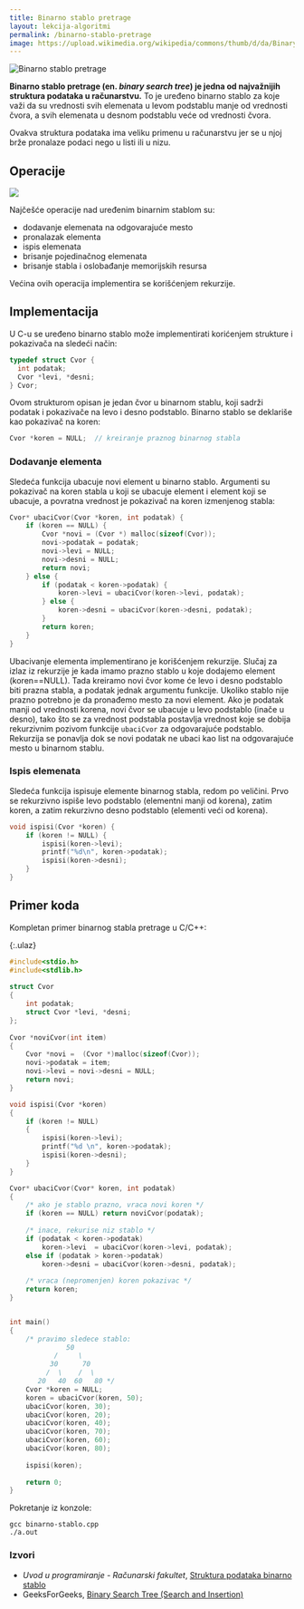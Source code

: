 ```yaml
---
title: Binarno stablo pretrage
layout: lekcija-algoritmi
permalink: /binarno-stablo-pretrage
image: https://upload.wikimedia.org/wikipedia/commons/thumb/d/da/Binary_search_tree.svg/400px-Binary_search_tree.svg.png
---
```


![Binarno stablo pretrage]({{page.image}})

**Binarno stablo pretrage (en. *binary search tree*) je jedna od najvažnijih struktura podataka u računarstvu.** To je uređeno binarno stablo za koje važi da su vrednosti svih elemenata u levom podstablu manje od vrednosti čvora, a svih elemenata u desnom podstablu veće od vrednosti čvora.

Ovakva struktura podataka ima veliku primenu u računarstvu jer se u njoj brže pronalaze podaci nego u listi ili u nizu.

## Operacije

![](https://upload.wikimedia.org/wikipedia/commons/9/9b/Binary_search_tree_example.gif)

Najčešće operacije nad uređenim binarnim stablom su:

- dodavanje elemenata na odgovarajuće mesto
- pronalazak elementa
- ispis elemenata
- brisanje pojedinačnog elemenata
- brisanje stabla i oslobađanje memorijskih resursa

Većina ovih operacija implementira se korišćenjem rekurzije.

## Implementacija

U C-u se uređeno binarno stablo može implementirati korićenjem strukture i pokazivača na sledeći način:

```c
typedef struct Cvor {
  int podatak;
  Cvor *levi, *desni;
} Cvor;
```

Ovom strukturom opisan je jedan čvor u binarnom stablu, koji sadrži podatak i pokazivače na levo i desno podstablo. Binarno stablo se deklariše kao pokazivač na koren:

```c
Cvor *koren = NULL;  // kreiranje praznog binarnog stabla
```

### Dodavanje elementa

Sledeća funkcija ubacuje novi element u binarno stablo. Argumenti su pokazivač na koren stabla u koji se ubacuje element i element koji se ubacuje, a povratna vrednost je pokazivač na koren izmenjenog stabla:

```c
Cvor* ubaciCvor(Cvor *koren, int podatak) {
    if (koren == NULL) {
        Cvor *novi = (Cvor *) malloc(sizeof(Cvor));
        novi->podatak = podatak;
        novi->levi = NULL;
        novi->desni = NULL;
        return novi;
    } else {
        if (podatak < koren->podatak) {
            koren->levi = ubaciCvor(koren->levi, podatak);
        } else {
            koren->desni = ubaciCvor(koren->desni, podatak);
        }
        return koren;
    }
}
```

Ubacivanje elementa implementirano je korišćenjem rekurzije. Slučaj za izlaz iz rekurzije je kada imamo prazno stablo u koje dodajemo element (koren==NULL). Tada kreiramo novi čvor kome će levo i desno podstablo biti prazna stabla, a podatak jednak argumentu funkcije. Ukoliko stablo nije prazno potrebno je da pronađemo mesto za novi element. Ako je podatak manji od vrednosti korena, novi čvor se ubacuje u levo podstablo (inače u desno), tako što se za vrednost podstabla postavlja vrednost koje se dobija rekurzivnim pozivom funkcije `ubaciCvor` za odgovarajuće podstablo. Rekurzija se ponavlja dok se novi podatak ne ubaci kao list na odgovarajuće mesto u binarnom stablu.

### Ispis elemenata

Sledeća funkcija ispisuje elemente binarnog stabla, redom po veličini. Prvo se rekurzivno ispiše levo podstablo (elementni manji od korena), zatim koren, a zatim rekurzivno desno podstablo (elementi veći od korena).

```c
void ispisi(Cvor *koren) {
    if (koren != NULL) {
        ispisi(koren->levi);
        printf("%d\n", koren->podatak);
        ispisi(koren->desni);
    }
}
```

## Primer koda

Kompletan primer binarnog stabla pretrage u C/C++:

{:.ulaz}
```cpp
#include<stdio.h>
#include<stdlib.h>
  
struct Cvor
{
    int podatak;
    struct Cvor *levi, *desni;
};
  
Cvor *noviCvor(int item)
{
    Cvor *novi =  (Cvor *)malloc(sizeof(Cvor));
    novi->podatak = item;
    novi->levi = novi->desni = NULL;
    return novi;
}

void ispisi(Cvor *koren)
{
    if (koren != NULL)
    {
        ispisi(koren->levi);
        printf("%d \n", koren->podatak);
        ispisi(koren->desni);
    }
}

Cvor* ubaciCvor(Cvor* koren, int podatak)
{
    /* ako je stablo prazno, vraca novi koren */
    if (koren == NULL) return noviCvor(podatak);
 
    /* inace, rekurise niz stablo */
    if (podatak < koren->podatak)
        koren->levi  = ubaciCvor(koren->levi, podatak);
    else if (podatak > koren->podatak)
        koren->desni = ubaciCvor(koren->desni, podatak);   
 
    /* vraca (nepromenjen) koren pokazivac */
    return koren;
}


int main()
{
    /* pravimo sledece stablo:
              50
           /     \
          30      70
         /  \    /  \
       20   40  60   80 */
    Cvor *koren = NULL;
    koren = ubaciCvor(koren, 50);
    ubaciCvor(koren, 30);
    ubaciCvor(koren, 20);
    ubaciCvor(koren, 40);
    ubaciCvor(koren, 70);
    ubaciCvor(koren, 60);
    ubaciCvor(koren, 80);
  
    ispisi(koren);
  
    return 0;
}
```

Pokretanje iz konzole:

```
gcc binarno-stablo.cpp
./a.out
```

### Izvori

- *Uvod u programiranje - Računarski fakultet*, [Struktura podataka binarno stablo](https://petlja.org/BubbleBee/r/lekcije/uvod-u-programiranje/nedelja_12)
- GeeksForGeeks, [Binary Search Tree (Search and Insertion)](https://www.geeksforgeeks.org/binary-search-tree-set-1-search-and-insertion/)
